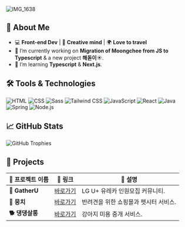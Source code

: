 ![IMG_1638](https://github.com/user-attachments/assets/883c1166-3a5a-4bdd-b3a4-ad671d97dd54)


## 🌟 About Me
- 💻 **Front-end Dev** | 🎨 **Creative mind** | 🌍 **Love to travel**
- 🚀 I’m currently working on **Migration of Moongchee from JS to Typescript** & a new project **해돋이**☀️.
- 🌱 I’m learning **Typescript** & **Next.js**.

## 🛠️ Tools & Technologies

![HTML](https://img.shields.io/badge/HTML-E34F26?style=for-the-badge&logo=html5&logoColor=white)
![CSS](https://img.shields.io/badge/CSS-1572B6?style=for-the-badge&logo=css3&logoColor=white)
![Sass](https://img.shields.io/badge/Sass-CC6699?style=for-the-badge&logo=sass&logoColor=white)
![Tailwind CSS](https://img.shields.io/badge/TailwindCSS-38B2AC?style=for-the-badge&logo=tailwindcss&logoColor=white)
![JavaScript](https://img.shields.io/badge/JavaScript-F7DF1E?style=for-the-badge&logo=javascript&logoColor=black)
![React](https://img.shields.io/badge/React-61DAFB?style=for-the-badge&logo=react&logoColor=black)
![Java](https://img.shields.io/badge/Java-007396?style=for-the-badge&logo=java&logoColor=white)
![Spring](https://img.shields.io/badge/Spring-6DB33F?style=for-the-badge&logo=spring&logoColor=white)
![Node.js](https://img.shields.io/badge/Node.js-339933?style=for-the-badge&logo=nodedotjs&logoColor=white)

## 📈 GitHub Stats
![GitHub Trophies](https://github-profile-trophy.vercel.app/?username=skang9810&theme=onestar&row=2&column=3)

## 🚀 Projects

| 📂 프로젝트 이름        | 🔗 링크                             | 📝 설명                                    |
|------------------------|-----------------------------------|-----------------------------------------|
| **🌟 GatherU**    | [바로가기](https://github.com/URECA-TEAM4) | LG U+ 유레카 인원모집 커뮤니티. |
| **🐶 뭉치**     | [바로가기](https://github.com/URECA-TEAM3) | 반려견을 위한 쇼핑몰과 펫시터 서비스. |
| **🐕 댕댕살롱**    | [바로가기](https://github.com/Ureca-Dangdang-salon) | 강아지 미용 중개 서비스. |

<!--
## 🏆 Achievements

- 🥇 **[Highlight an Achievement]**
- 🏆 **[Highlight Another Achievement]**
-->
